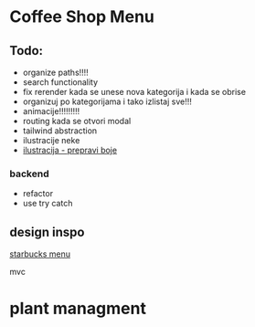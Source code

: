 # Coffee Shop Menu

## Todo:

- organize paths!!!!
- search functionality
- fix rerender kada se unese nova kategorija i kada se obrise
- organizuj po kategorijama i tako izlistaj sve!!!
- animacije!!!!!!!!!
- routing kada se otvori modal
- tailwind abstraction
- ilustracije neke
- [ilustracija - prepravi boje](https://www.getillustrations.com/single-illustration/relax-chill-sitting-drink-beverage-home-armchair-furniture-plant-decoration)

### backend

- refactor
- use try catch

## design inspo

[starbucks menu](https://www.starbucks.com/menu)

mvc

# plant managment

